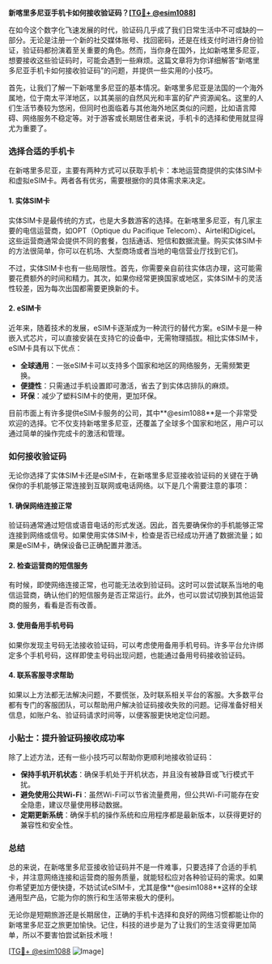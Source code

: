 **新喀里多尼亚手机卡如何接收验证码？[[TG💪+ @esim1088](https://t.me/s/esim1088)]**

在如今这个数字化飞速发展的时代，验证码几乎成了我们日常生活中不可或缺的一部分。无论是注册一个新的社交媒体账号、找回密码，还是在线支付时进行身份验证，验证码都扮演着至关重要的角色。然而，当你身在国外，比如新喀里多尼亚，想要接收这些验证码时，可能会遇到一些麻烦。这篇文章将为你详细解答“新喀里多尼亚手机卡如何接收验证码”的问题，并提供一些实用的小技巧。

首先，让我们了解一下新喀里多尼亚的基本情况。新喀里多尼亚是法国的一个海外属地，位于南太平洋地区，以其美丽的自然风光和丰富的矿产资源闻名。这里的人们生活节奏较为悠闲，但同时也面临着与其他海外地区类似的问题，比如语言障碍、网络服务不稳定等。对于游客或长期居住者来说，手机卡的选择和使用就显得尤为重要了。

### **选择合适的手机卡**

在新喀里多尼亚，主要有两种方式可以获取手机卡：本地运营商提供的实体SIM卡和虚拟eSIM卡。两者各有优劣，需要根据你的具体需求来决定。

#### **1. 实体SIM卡**

实体SIM卡是最传统的方式，也是大多数游客的选择。在新喀里多尼亚，有几家主要的电信运营商，如OPT（Optique du Pacifique Telecom）、Airtel和Digicel。这些运营商通常会提供不同的套餐，包括通话、短信和数据流量。购买实体SIM卡的方法很简单，你可以在机场、大型商场或者当地的电信营业厅找到它们。

不过，实体SIM卡也有一些局限性。首先，你需要亲自前往实体店办理，这可能需要花费额外的时间和精力。其次，如果你经常更换国家或地区，实体SIM卡的灵活性较差，因为每次出国都需要更换新的卡。

#### **2. eSIM卡**

近年来，随着技术的发展，eSIM卡逐渐成为一种流行的替代方案。eSIM卡是一种嵌入式芯片，可以直接安装在支持它的设备中，无需物理插拔。相比实体SIM卡，eSIM卡具有以下优点：

- **全球通用**：一张eSIM卡可以支持多个国家和地区的网络服务，无需频繁更换。
- **便捷性**：只需通过手机设置即可激活，省去了到实体店排队的麻烦。
- **环保**：减少了塑料SIM卡的使用，更加环保。

目前市面上有许多提供eSIM卡服务的公司，其中**@esim1088**是一个非常受欢迎的选择。它不仅支持新喀里多尼亚，还覆盖了全球多个国家和地区，用户可以通过简单的操作完成卡的激活和管理。

### **如何接收验证码**

无论你选择了实体SIM卡还是eSIM卡，在新喀里多尼亚接收验证码的关键在于确保你的手机能够正常连接到互联网或电话网络。以下是几个需要注意的事项：

#### **1. 确保网络连接正常**

验证码通常通过短信或语音电话的形式发送。因此，首先要确保你的手机能够正常连接到网络或信号。如果使用实体SIM卡，检查是否已经成功开通了数据流量；如果是eSIM卡，确保设备已正确配置并激活。

#### **2. 检查运营商的短信服务**

有时候，即使网络连接正常，也可能无法收到验证码。这时可以尝试联系当地的电信运营商，确认他们的短信服务是否正常运行。此外，也可以尝试切换到其他运营商的服务，看看是否有改善。

#### **3. 使用备用手机号码**

如果你发现主号码无法接收验证码，可以考虑使用备用手机号码。许多平台允许绑定多个手机号码，这样即使主号码出现问题，也能通过备用号码接收验证码。

#### **4. 联系客服寻求帮助**

如果以上方法都无法解决问题，不要慌张，及时联系相关平台的客服。大多数平台都有专门的客服团队，可以帮助用户解决验证码接收失败的问题。记得准备好相关信息，如账户名、验证码请求时间等，以便客服更快地定位问题。

### **小贴士：提升验证码接收成功率**

除了上述方法，还有一些小技巧可以帮助你更顺利地接收验证码：

- **保持手机开机状态**：确保手机处于开机状态，并且没有被静音或飞行模式干扰。
- **避免使用公共Wi-Fi**：虽然Wi-Fi可以节省流量费用，但公共Wi-Fi可能存在安全隐患，建议尽量使用移动数据。
- **定期更新系统**：确保手机的操作系统和应用程序都是最新版本，以获得更好的兼容性和安全性。

### **总结**

总的来说，在新喀里多尼亚接收验证码并不是一件难事，只要选择了合适的手机卡，并注意网络连接和运营商的服务质量，就能轻松应对各种验证码的需求。如果你希望更加方便快捷，不妨试试eSIM卡，尤其是像**@esim1088**这样的全球通用型产品，它能为你的旅行和生活带来极大的便利。

无论你是短期旅游还是长期居住，正确的手机卡选择和良好的网络习惯都能让你的新喀里多尼亚之旅更加愉快。记住，科技的进步是为了让我们的生活变得更加简单，所以不要害怕尝试新技术哦！

[[TG💪+ @esim1088](https://t.me/s/esim1088) ![Image](https://i.postimg.cc/4NQfJmqS/Snipaste-2025-05-13-00-14-12.png)]